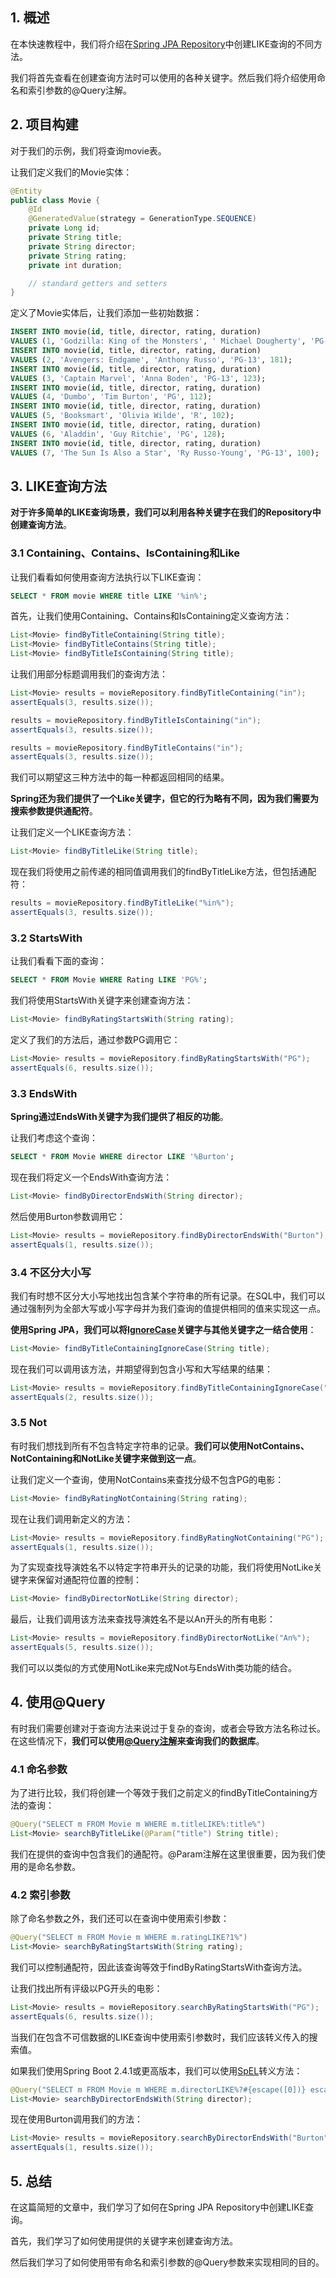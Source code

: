 ## 1. 概述

在本快速教程中，我们将介绍在[Spring JPA Repository](https://www.baeldung.com/the-persistence-layer-with-spring-data-jpa)中创建LIKE查询的不同方法。

我们将首先查看在创建查询方法时可以使用的各种关键字。然后我们将介绍使用命名和索引参数的@Query注解。

## 2. 项目构建

对于我们的示例，我们将查询movie表。

让我们定义我们的Movie实体：

```java
@Entity
public class Movie {
    @Id
    @GeneratedValue(strategy = GenerationType.SEQUENCE)
    private Long id;
    private String title;
    private String director;
    private String rating;
    private int duration;

    // standard getters and setters
}
```

定义了Movie实体后，让我们添加一些初始数据：

```sql
INSERT INTO movie(id, title, director, rating, duration)
VALUES (1, 'Godzilla: King of the Monsters', ' Michael Dougherty', 'PG-13', 132);
INSERT INTO movie(id, title, director, rating, duration)
VALUES (2, 'Avengers: Endgame', 'Anthony Russo', 'PG-13', 181);
INSERT INTO movie(id, title, director, rating, duration)
VALUES (3, 'Captain Marvel', 'Anna Boden', 'PG-13', 123);
INSERT INTO movie(id, title, director, rating, duration)
VALUES (4, 'Dumbo', 'Tim Burton', 'PG', 112);
INSERT INTO movie(id, title, director, rating, duration)
VALUES (5, 'Booksmart', 'Olivia Wilde', 'R', 102);
INSERT INTO movie(id, title, director, rating, duration)
VALUES (6, 'Aladdin', 'Guy Ritchie', 'PG', 128);
INSERT INTO movie(id, title, director, rating, duration)
VALUES (7, 'The Sun Is Also a Star', 'Ry Russo-Young', 'PG-13', 100);
```

## 3. LIKE查询方法

**对于许多简单的LIKE查询场景，我们可以利用各种关键字在我们的Repository中创建查询方法**。

### 3.1 Containing、Contains、IsContaining和Like

让我们看看如何使用查询方法执行以下LIKE查询：

```sql
SELECT * FROM movie WHERE title LIKE '%in%';
```

首先，让我们使用Containing、Contains和IsContaining定义查询方法：

```java
List<Movie> findByTitleContaining(String title);
List<Movie> findByTitleContains(String title);
List<Movie> findByTitleIsContaining(String title);
```

让我们用部分标题调用我们的查询方法：

```java
List<Movie> results = movieRepository.findByTitleContaining("in");
assertEquals(3, results.size());

results = movieRepository.findByTitleIsContaining("in");
assertEquals(3, results.size());

results = movieRepository.findByTitleContains("in");
assertEquals(3, results.size());
```

我们可以期望这三种方法中的每一种都返回相同的结果。

**Spring还为我们提供了一个Like关键字，但它的行为略有不同，因为我们需要为搜索参数提供通配符**。

让我们定义一个LIKE查询方法：

```java
List<Movie> findByTitleLike(String title);
```

现在我们将使用之前传递的相同值调用我们的findByTitleLike方法，但包括通配符：

```java
results = movieRepository.findByTitleLike("%in%");
assertEquals(3, results.size());
```

### 3.2 StartsWith

让我们看看下面的查询：

```sql
SELECT * FROM Movie WHERE Rating LIKE 'PG%';
```

我们将使用StartsWith关键字来创建查询方法：

```java
List<Movie> findByRatingStartsWith(String rating);
```

定义了我们的方法后，通过参数PG调用它：

```java
List<Movie> results = movieRepository.findByRatingStartsWith("PG");
assertEquals(6, results.size());
```

### 3.3 EndsWith

**Spring通过EndsWith关键字为我们提供了相反的功能**。

让我们考虑这个查询：

```sql
SELECT * FROM Movie WHERE director LIKE '%Burton';
```

现在我们将定义一个EndsWith查询方法：

```java
List<Movie> findByDirectorEndsWith(String director);
```

然后使用Burton参数调用它：

```java
List<Movie> results = movieRepository.findByDirectorEndsWith("Burton");
assertEquals(1, results.size());
```

### 3.4 不区分大小写

我们有时想不区分大小写地找出包含某个字符串的所有记录。在SQL中，我们可以通过强制列为全部大写或小写字母并为我们查询的值提供相同的值来实现这一点。

**使用Spring JPA，我们可以将[IgnoreCase](https://www.baeldung.com/spring-data-case-insensitive-queries)关键字与其他关键字之一结合使用**：

```java
List<Movie> findByTitleContainingIgnoreCase(String title);
```

现在我们可以调用该方法，并期望得到包含小写和大写结果的结果：

```java
List<Movie> results = movieRepository.findByTitleContainingIgnoreCase("the");
assertEquals(2, results.size());
```

### 3.5 Not

有时我们想找到所有不包含特定字符串的记录。**我们可以使用NotContains、NotContaining和NotLike关键字来做到这一点**。

让我们定义一个查询，使用NotContains来查找分级不包含PG的电影：

```java
List<Movie> findByRatingNotContaining(String rating);
```

现在让我们调用新定义的方法：

```java
List<Movie> results = movieRepository.findByRatingNotContaining("PG");
assertEquals(1, results.size());
```

为了实现查找导演姓名不以特定字符串开头的记录的功能，我们将使用NotLike关键字来保留对通配符位置的控制：

```java
List<Movie> findByDirectorNotLike(String director);
```

最后，让我们调用该方法来查找导演姓名不是以An开头的所有电影：

```java
List<Movie> results = movieRepository.findByDirectorNotLike("An%");
assertEquals(5, results.size());
```

我们可以以类似的方式使用NotLike来完成Not与EndsWith类功能的结合。

## 4. 使用@Query

有时我们需要创建对于查询方法来说过于复杂的查询，或者会导致方法名称过长。在这些情况下，**我们可以使用[@Query注解](https://www.baeldung.com/spring-data-jpa-query)来查询我们的数据库**。

### 4.1 命名参数

为了进行比较，我们将创建一个等效于我们之前定义的findByTitleContaining方法的查询：

```java
@Query("SELECT m FROM Movie m WHERE m.titleLIKE%:title%")
List<Movie> searchByTitleLike(@Param("title") String title);
```

我们在提供的查询中包含我们的通配符。@Param注解在这里很重要，因为我们使用的是命名参数。

### 4.2 索引参数

除了命名参数之外，我们还可以在查询中使用索引参数：

```java
@Query("SELECT m FROM Movie m WHERE m.ratingLIKE?1%")
List<Movie> searchByRatingStartsWith(String rating);
```

我们可以控制通配符，因此该查询等效于findByRatingStartsWith查询方法。

让我们找出所有评级以PG开头的电影：

```java
List<Movie> results = movieRepository.searchByRatingStartsWith("PG");
assertEquals(6, results.size());
```

当我们在包含不可信数据的LIKE查询中使用索引参数时，我们应该转义传入的搜索值。

如果我们使用Spring Boot 2.4.1或更高版本，我们可以使用[SpEL](https://www.baeldung.com/spring-expression-language)转义方法：

```java
@Query("SELECT m FROM Movie m WHERE m.directorLIKE%?#{escape([0])} escape ?#{escapeCharacter()}")
List<Movie> searchByDirectorEndsWith(String director);
```

现在使用Burton调用我们的方法：

```java
List<Movie> results = movieRepository.searchByDirectorEndsWith("Burton");
assertEquals(1, results.size());
```

## 5. 总结

在这篇简短的文章中，我们学习了如何在Spring JPA Repository中创建LIKE查询。

首先，我们学习了如何使用提供的关键字来创建查询方法。

然后我们学习了如何使用带有命名和索引参数的@Query参数来实现相同的目的。